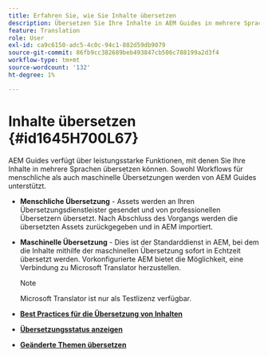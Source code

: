 ```yaml
---
title: Erfahren Sie, wie Sie Inhalte übersetzen
description: Übersetzen Sie Ihre Inhalte in AEM Guides in mehrere Sprachen. Erfahren Sie mehr über die Workflows für menschliche und maschinelle Übersetzungen.
feature: Translation
role: User
exl-id: ca9c6150-adc5-4c0c-94c1-802d59db9079
source-git-commit: 86fb9cc382689beb493847cb506c788199a2d3f4
workflow-type: tm+mt
source-wordcount: '132'
ht-degree: 1%

---
```


# Inhalte übersetzen {#id1645H700L67}

AEM Guides verfügt über leistungsstarke Funktionen, mit denen Sie Ihre Inhalte in mehrere Sprachen übersetzen können. Sowohl Workflows für menschliche als auch maschinelle Übersetzungen werden von AEM Guides unterstützt.

- **Menschliche Übersetzung** - Assets werden an Ihren Übersetzungsdienstleister gesendet und von professionellen Übersetzern übersetzt. Nach Abschluss des Vorgangs werden die übersetzten Assets zurückgegeben und in AEM importiert.

- **Maschinelle Übersetzung** - Dies ist der Standarddienst in AEM, bei dem die Inhalte mithilfe der maschinellen Übersetzung sofort in Echtzeit übersetzt werden. Vorkonfigurierte AEM bietet die Möglichkeit, eine Verbindung zu Microsoft Translator herzustellen.

  >[!NOTE]
  >
  > Microsoft Translator ist nur als Testlizenz verfügbar.


- **[Best Practices für die Übersetzung von Inhalten](translation-first-time.md)**

- **[Übersetzungsstatus anzeigen](translation-view-trans-state-6234.md)**

- **[Geänderte Themen übersetzen](translation-modified-topics-6234.md)**
